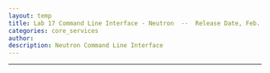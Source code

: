 ```yaml
---
layout: temp
title: Lab 17 Command Line Interface - Neutron  --  Release Date, Feb. 22 2017
categories: core_services
author: 
description: Neutron Command Line Interface
---
```

* * *



